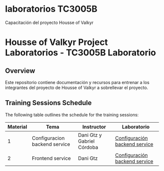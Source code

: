 # laboratorios TC3005B
Capacitación del proyecto Housse of Valkyr

# Housse of Valkyr Project Laboratorios - TC3005B Laboratorio

## Overview

Este repositorio contiene documentación y recursos para entrenar a los integrantes del proyecto de Housse of Valkyr a sobrellevar el proyecto.

## Training Sessions Schedule

The following table outlines the schedule for the training sessions:

|  Material     | Tema                            | Instructor            |  Laboratorio  |
| ------------- | ------------------------------- | -------------         | --------------
| 1             | Configuracion  backend service  | Dani Gtz y Gabriel Córdoba      |  [Configuración backend service](backend.md)
| 2             | Frontend service                | Dani Gtz          |  [Configuración backend service](frontend)